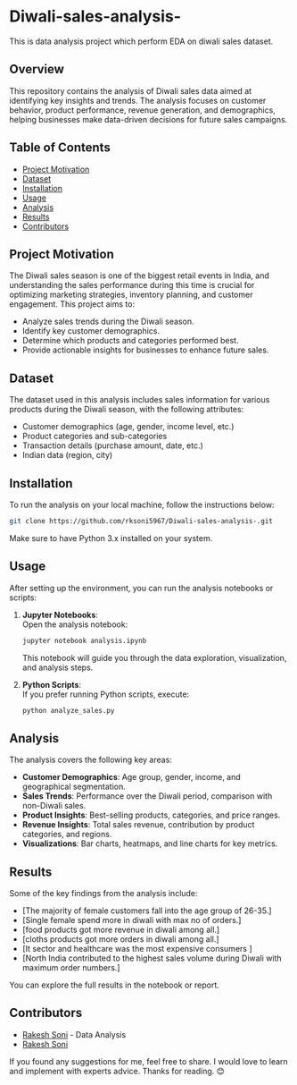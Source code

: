 # Diwali-sales-analysis-
This is data analysis project which perform EDA on diwali sales dataset.

## Overview

This repository contains the analysis of Diwali sales data aimed at identifying key insights and trends. The analysis focuses on customer behavior, product performance, revenue generation, and demographics, helping businesses make data-driven decisions for future sales campaigns.

## Table of Contents
- [Project Motivation](#project-motivation)
- [Dataset](#dataset)
- [Installation](#installation)
- [Usage](#usage)
- [Analysis](#analysis)
- [Results](#results)
- [Contributors](#contributors)

## Project Motivation

The Diwali sales season is one of the biggest retail events in India, and understanding the sales performance during this time is crucial for optimizing marketing strategies, inventory planning, and customer engagement. This project aims to:
- Analyze sales trends during the Diwali season.
- Identify key customer demographics.
- Determine which products and categories performed best.
- Provide actionable insights for businesses to enhance future sales.

## Dataset

The dataset used in this analysis includes sales information for various products during the Diwali season, with the following attributes:
- Customer demographics (age, gender, income level, etc.)
- Product categories and sub-categories
- Transaction details (purchase amount, date, etc.)
- Indian data (region, city)

## Installation

To run the analysis on your local machine, follow the instructions below:

   ```bash
   git clone https://github.com/rksoni5967/Diwali-sales-analysis-.git
   ```
   Make sure to have Python 3.x installed on your system.

## Usage

After setting up the environment, you can run the analysis notebooks or scripts:

1. **Jupyter Notebooks**:  
   Open the analysis notebook:
   ```bash
   jupyter notebook analysis.ipynb
   ```
   This notebook will guide you through the data exploration, visualization, and analysis steps.

2. **Python Scripts**:  
   If you prefer running Python scripts, execute:
   ```bash
   python analyze_sales.py
   ```

## Analysis

The analysis covers the following key areas:
- **Customer Demographics**: Age group, gender, income, and geographical segmentation.
- **Sales Trends**: Performance over the Diwali period, comparison with non-Diwali sales.
- **Product Insights**: Best-selling products, categories, and price ranges.
- **Revenue Insights**: Total sales revenue, contribution by product categories, and regions.
- **Visualizations**: Bar charts, heatmaps, and line charts for key metrics.

## Results

Some of the key findings from the analysis include:
- [The majority of female customers fall into the age group of 26-35.]
- [Single female spend more in diwali with max no of orders.]
- [food products got more revenue in diwali among all.]
- [cloths products got more orders in diwali among all.]
- [It sector and healthcare was the most expensive consumers ]
- [North India contributed to the highest sales volume during Diwali with maximum order numbers.]

You can explore the full results in the notebook or report.

## Contributors

- [Rakesh Soni](https://github.com/rksoni5967) - Data Analysis
- [Rakesh Soni](https://www.linkedin.com/in/rakesh-soni-2093881a1/)


If you found any suggestions for me, feel free to share. I would love to learn and implement with experts advice.
Thanks for reading. 😊
